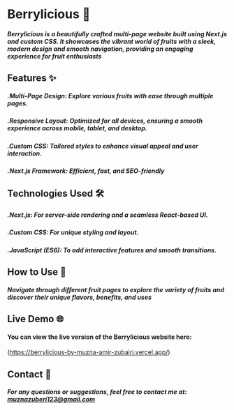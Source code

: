 # Berrylicious 🍓
##### Berrylicious is a beautifully crafted multi-page website built using Next.js and custom CSS. It showcases the vibrant world of fruits with a sleek, modern design and smooth navigation, providing an engaging experience for fruit enthusiasts

## Features ✨
##### .Multi-Page Design: Explore various fruits with ease through multiple pages.
##### .Responsive Layout: Optimized for all devices, ensuring a smooth experience across mobile, tablet, and desktop.
##### .Custom CSS: Tailored styles to enhance visual appeal and user interaction.
##### .Next.js Framework: Efficient, fast, and SEO-friendly

## Technologies Used 🛠️
##### .Next.js: For server-side rendering and a seamless React-based UI.
##### .Custom CSS: For unique styling and layout.
##### .JavaScript (ES6): To add interactive features and smooth transitions.

## How to Use 🛒
##### Navigate through different fruit pages to explore the variety of fruits and discover their unique flavors, benefits, and uses

## Live Demo 🌐
#### You can view the live version of the Berrylicious website here:
(https://berrylicious-by-muzna-amir-zubairi.vercel.app/)

## Contact 📧
##### For any questions or suggestions, feel free to contact me at: muznazuberi123@gmail.com

